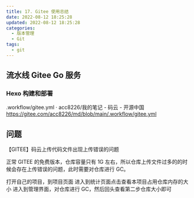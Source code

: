 ```yaml
---
title: 17. Gitee 使用总结
date: 2022-08-12 18:25:28
updated: 2022-08-12 18:25:28
categories:
  - 版本管理
  - Git
tags:
  - git
---
```


## 流水线 Gitee Go 服务

### Hexo 构建和部署

.workflow/gitee.yml · acc8226/我的笔记 - 码云 - 开源中国
<https://gitee.com/acc8226/md/blob/main/.workflow/gitee.yml>

## 问题

【GITEE】码云上传代码文件出现上传错误的问题

正常 GITEE 的免费版本，仓库容量只有 1G 左右，所以仓库上传文件过多的的时候会存在上传错误的问题，此时需要对仓库进行 GC。

打开自己的项目，到项目页面
进入到统计页面点击查看本项目占用仓库内存的大小
进入到管理界面，对仓库进行 GC，然后回头查看第二步仓库大小即可
